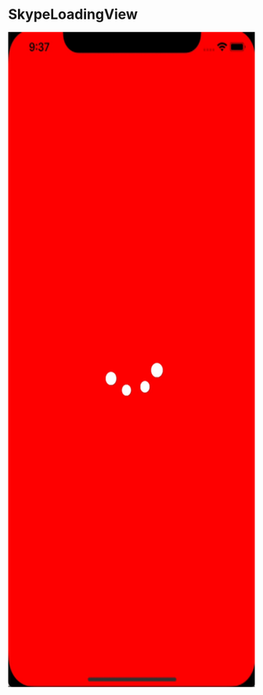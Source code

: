 # SkypeLoadingView
<img src="https://github.com/deda9/SkypeLoadingView/blob/master/video.gif" height="1336" width="667">

